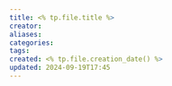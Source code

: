 ```yaml
---
title: <% tp.file.title %>
creator: 
aliases: 
categories: 
tags: 
created: <% tp.file.creation_date() %>
updated: 2024-09-19T17:45
---
```


